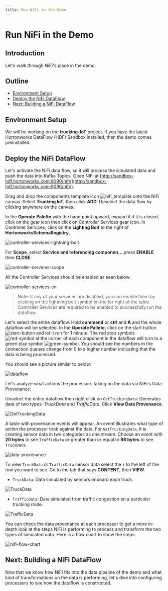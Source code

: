 ```yaml
---
title: Run NiFi in the Demo
---
```


# Run NiFi in the Demo

## Introduction

Let's walk through NiFi's place in the demo.

## Outline

-   [Environment Setup](#environment-setup)
-   [Deploy the NiFi DataFlow](#deploy-the-nifi-dataflow)
-   [Next: Building a NiFi DataFlow](#next-building-a-nifi-dataflow)

## Environment Setup

We will be working on the **trucking-IoT** project. If you have the latest Hortonworks DataFlow (HDF) Sandbox installed, then the demo comes preinstalled.

## Deploy the NiFi DataFlow

Let's activate the NiFi data flow, so it will process the simulated data and push the data into Kafka Topics. Open NiFi at [http://sandbox-hdf.hortonworks.com:9090/nifi/](http://sandbox-hdf.hortonworks.com:9090/nifi/).

Drag and drop the components template icon ![nifi_template](assets/nifi_template.jpg) onto the NiFi canvas. Select **Trucking IoT**, then click **ADD**. Deselect the data flow by clicking anywhere on the canvas.

In the **Operate Palette** with the hand point upward, expand it if it is closed, click on the gear icon then click on Controller Services gear icon. In Controller Services, click on the **Lighting Bolt** to the right of **HortonworksSchemaRegistry**.

![controller-services-lightning-bolt](assets/nifi-controller-services-lighting-bolt.jpg)


For **Scope**, select **Service and referencing componen...**,press **ENABLE** then **CLOSE**.

![controller-services-scope](assets/controller-services-scope.jpg)

 All the Controller Services should be enabled as seen below:

![controller-services-en](assets/controller-services-en.jpg)

> Note: If any of your services are disabled, you can enable them by clicking on the lightning bolt symbol on the far right of the table. Controller Services are required to be enabled to successfully run the dataflow.

Let's select the entire dataflow. Hold **command** or **ctrl** and **A** and the whole dataflow will be selected. In the **Operate Pallete,** click on the start button ![start-button](assets/start-button.jpg) and let it run for 1 minute. The red stop symbols ![red-symbol](assets/red-symbol.jpg) at the corner of each component in the dataflow will turn to a green play symbol ![green-symbol](assets/green-symbol.jpg). You should see the numbers in the connection queues change from 0 to a higher number indicating that the data is being processed.

You should see a picture similar to below:

![dataflow](assets/dataflow.jpg)

Let's analyze what actions the processors taking on the data via NiFi's Data Provenance:

Unselect the entire dataflow then right click on `GetTruckingData`: Generates data of two types: _TruckData_ and _TrafficData_. Click **View Data Provenance**.

![GetTruckingData](assets/GetTruckingData.jpg)

A table with provenance events will appear. An event illustrates what type of action the processor took against the data. For `GetTruckingData`, it is creating sensor data in two categories as one stream. Choose an event with **20 bytes** to see `TrafficData` or greater than or equal to **98 bytes** to see `TruckData`.

![data-provenance](assets/data-provenance.jpg)

To view `TruckData` or `TrafficData` sensor data select the `i` to the left of the row you want to see. Go to the tab that says **CONTENT**, then **VIEW**.

-   `TruckData`: Data simulated by sensors onboard each truck.

![TruckData](assets/TruckData.jpg)

-   `TrafficData`: Data simulated from traffic congestion on a particular trucking route.

![TrafficData](assets/TrafficData.jpg)

You can check the data provenance at each processor to get a more in-depth look at the steps NiFi is performing to process and transform the two types of simulated data. Here is a flow chart to show the steps:

![nifi-flow-chart](assets/nifi-flow-chart.png)

## Next: Building a NiFi DataFlow

Now that we know how NiFi fits into the data pipeline of the demo and what kind of transformations on the data is performing, let's dive into configuring processors to see how the dataflow is constructed.
